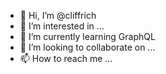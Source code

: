 - 👋 Hi, I’m @cliffrich
- 👀 I’m interested in ...
- 🌱 I’m currently learning GraphQL
- 💞️ I’m looking to collaborate on ...
- 📫 How to reach me ...

<!---
cliffrich/cliffrich is a ✨ special ✨ repository because its `README.md` (this file) appears on your GitHub profile.
You can click the Preview link to take a look at your changes.
--->

